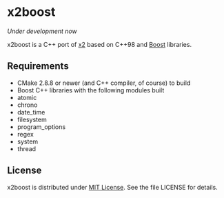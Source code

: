 x2boost
=======

_Under development now_

x2boost is a C++ port of [x2](https://github.com/jaykang920/x2) based on C++98
and [Boost](http://www.boost.org/) libraries.

Requirements
------------

* CMake 2.8.8 or newer (and C++ compiler, of course) to build
* Boost C++ libraries with the following modules built
 * atomic
 * chrono
 * date_time
 * filesystem
 * program_options
 * regex
 * system
 * thread

License
-------

x2boost is distributed under [MIT License](http://opensource.org/licenses/MIT).
See the file LICENSE for details.

